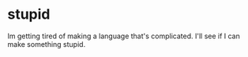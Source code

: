 # stupid
Im getting tired of making a language that's complicated. I'll see if I can make something stupid.
